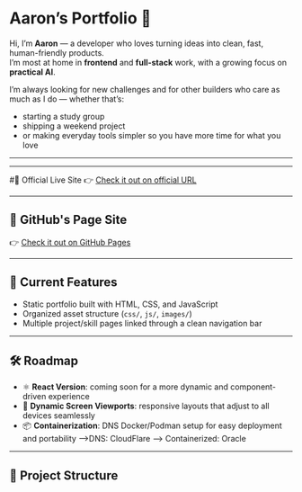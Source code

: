 # Aaron’s Portfolio 🚀

Hi, I’m **Aaron** — a developer who loves turning ideas into clean, fast, human-friendly products.  
I’m most at home in **frontend** and **full-stack** work, with a growing focus on **practical AI**.

I’m always looking for new challenges and for other builders who care as much as I do — whether that’s:
- starting a study group  
- shipping a weekend project  
- or making everyday tools simpler so you have more time for what you love  

---
---

#🔗 Official Live Site
👉 [Check it out on official URL](https://aaron-codes.dev/)  

---
## 🔗 GitHub's Page Site
👉 [Check it out on GitHub Pages](https://aortiz55.github.io/aaron-portfolio/)  

---

## 📌 Current Features
- Static portfolio built with HTML, CSS, and JavaScript  
- Organized asset structure (`css/`, `js/`, `images/`)  
- Multiple project/skill pages linked through a clean navigation bar  

---

## 🛠️ Roadmap
- ⚛️ **React Version**: coming soon for a more dynamic and component-driven experience  
- 📱 **Dynamic Screen Viewports**: responsive layouts that adjust to all devices seamlessly  
- 📦 **Containerization**: DNS Docker/Podman setup for easy deployment and portability
  -->DNS: CloudFlare
  --> Containerized: Oracle

---

## 📂 Project Structure
